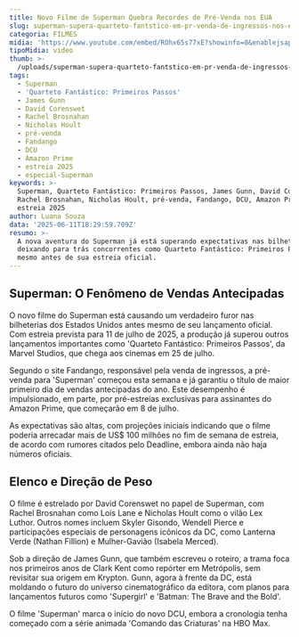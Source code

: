 ```yaml
---
title: Novo Filme de Superman Quebra Recordes de Pré-Venda nos EUA
slug: superman-supera-quarteto-fantstico-em-pr-venda-de-ingressos-nos-eua
categoria: FILMES
midia: 'https://www.youtube.com/embed/ROhx65s77xE?showinfo=0&enablejsapi=1'
tipoMidia: video
thumb: >-
  /uploads/superman-supera-quarteto-fantstico-em-pr-venda-de-ingressos-nos-eua-thumb.png
tags:
  - Superman
  - 'Quarteto Fantástico: Primeiros Passos'
  - James Gunn
  - David Corenswet
  - Rachel Brosnahan
  - Nicholas Hoult
  - pré-venda
  - Fandango
  - DCU
  - Amazon Prime
  - estreia 2025
  - especial-Superman
keywords: >-
  Superman, Quarteto Fantástico: Primeiros Passos, James Gunn, David Corenswet,
  Rachel Brosnahan, Nicholas Hoult, pré-venda, Fandango, DCU, Amazon Prime,
  estreia 2025
author: Luana Souza
data: '2025-06-11T18:29:59.709Z'
resumo: >-
  A nova aventura do Superman já está superando expectativas nas bilheterias,
  deixando para trás concorrentes como Quarteto Fantástico: Primeiros Passos,
  mesmo antes de sua estreia oficial.
---
```


## Superman: O Fenômeno de Vendas Antecipadas

O novo filme do Superman está causando um verdadeiro furor nas bilheterias dos Estados Unidos antes mesmo de seu lançamento oficial. Com estreia prevista para 11 de julho de 2025, a produção já superou outros lançamentos importantes como 'Quarteto Fantástico: Primeiros Passos', da Marvel Studios, que chega aos cinemas em 25 de julho. 

Segundo o site Fandango, responsável pela venda de ingressos, a pré-venda para 'Superman' começou esta semana e já garantiu o título de maior primeiro dia de vendas antecipadas do ano. Este desempenho é impulsionado, em parte, por pré-estreias exclusivas para assinantes do Amazon Prime, que começarão em 8 de julho.

As expectativas são altas, com projeções iniciais indicando que o filme poderia arrecadar mais de US$ 100 milhões no fim de semana de estreia, de acordo com rumores citados pelo Deadline, embora ainda não haja números oficiais.

## Elenco e Direção de Peso

O filme é estrelado por David Corenswet no papel de Superman, com Rachel Brosnahan como Lois Lane e Nicholas Hoult como o vilão Lex Luthor. Outros nomes incluem Skyler Gisondo, Wendell Pierce e participações especiais de personagens icônicos da DC, como Lanterna Verde (Nathan Fillion) e Mulher-Gavião (Isabela Merced).

Sob a direção de James Gunn, que também escreveu o roteiro, a trama foca nos primeiros anos de Clark Kent como repórter em Metrópolis, sem revisitar sua origem em Krypton. Gunn, agora à frente da DC, está moldando o futuro do universo cinematográfico da editora, com planos para lançamentos futuros como 'Supergirl' e 'Batman: The Brave and the Bold'.

O filme 'Superman' marca o início do novo DCU, embora a cronologia tenha começado com a série animada 'Comando das Criaturas' na HBO Max.
